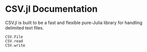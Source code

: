 # CSV.jl Documentation

CSV.jl is built to be a fast and flexible pure-Julia library for handling delimited text files.

```@docs
CSV.File
CSV.read
CSV.write
```
